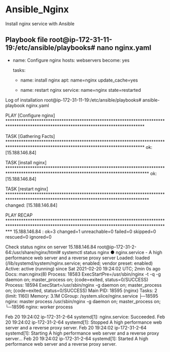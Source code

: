 # Ansible_Nginx

Install nginx service with Ansible

Playbook file
root@ip-172-31-11-19:/etc/ansible/playbooks# nano nginx.yaml
---
- name: Configure nginx
  hosts: webservers
  become: yes

  tasks:

    - name: install nginx
      apt: name=nginx update_cache=yes

    - name: restart nginx
      service: name=nginx state=restarted


Log of installation
root@ip-172-31-11-19:/etc/ansible/playbooks# ansible-playbook nginx.yaml

PLAY [Configure nginx] *************************************************************************************************************************************

TASK [Gathering Facts] *************************************************************************************************************************************
ok: [15.188.146.84]

TASK [install nginx] ***************************************************************************************************************************************
ok: [15.188.146.84]

TASK [restart nginx] ***************************************************************************************************************************************
changed: [15.188.146.84]

PLAY RECAP *************************************************************************************************************************************************
15.188.146.84              : ok=3    changed=1    unreachable=0    failed=0    skipped=0    rescued=0    ignored=0



Check status nginx on server 15.188.146.84 
root@ip-172-31-2-64:/usr/share/nginx/html# systemctl status nginx
● nginx.service - A high performance web server and a reverse proxy server
     Loaded: loaded (/lib/systemd/system/nginx.service; enabled; vendor preset: enabled)
     Active: active (running) since Sat 2021-02-20 19:24:02 UTC; 2min 0s ago
       Docs: man:nginx(8)
    Process: 18583 ExecStartPre=/usr/sbin/nginx -t -q -g daemon on; master_process on; (code=exited, status=0/SUCCESS)
    Process: 18594 ExecStart=/usr/sbin/nginx -g daemon on; master_process on; (code=exited, status=0/SUCCESS)
   Main PID: 18595 (nginx)
      Tasks: 2 (limit: 1160)
     Memory: 3.1M
     CGroup: /system.slice/nginx.service
             ├─18595 nginx: master process /usr/sbin/nginx -g daemon on; master_process on;
             └─18596 nginx: worker process

Feb 20 19:24:02 ip-172-31-2-64 systemd[1]: nginx.service: Succeeded.
Feb 20 19:24:02 ip-172-31-2-64 systemd[1]: Stopped A high performance web server and a reverse proxy server.
Feb 20 19:24:02 ip-172-31-2-64 systemd[1]: Starting A high performance web server and a reverse proxy server...
Feb 20 19:24:02 ip-172-31-2-64 systemd[1]: Started A high performance web server and a reverse proxy server.


